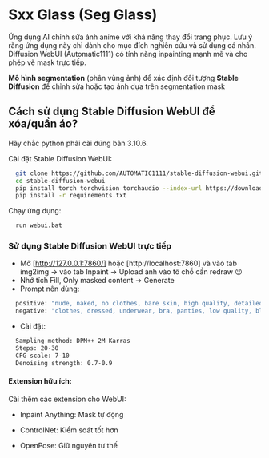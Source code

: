 # Sxx Glass (Seg Glass)

Ứng dụng AI chỉnh sửa ảnh anime với khả năng thay đổi trang phục. Lưu ý rằng ứng dụng này chỉ dành cho mục đích nghiên cứu và sử dụng cá nhân. Diffusion WebUI (Automatic1111) có tính năng inpainting mạnh mẽ và cho phép vẽ mask trực tiếp.

**Mô hình segmentation** (phân vùng ảnh) để xác định đối tượng
**Stable Diffusion** để chỉnh sửa hoặc tạo ảnh dựa trên segmentation mask

## Cách sử dụng Stable Diffusion WebUI để xóa/quần áo?

Hãy chắc  python phải cài đúng bản 3.10.6.

Cài đặt Stable Diffusion WebUI:

```bash
  git clone https://github.com/AUTOMATIC1111/stable-diffusion-webui.git
  cd stable-diffusion-webui
  pip install torch torchvision torchaudio --index-url https://download.pytorch.org/whl/cu118
  pip install -r requirements.txt
```

Chạy ứng dụng:

```bash
  run webui.bat
```

### Sử dụng Stable Diffusion WebUI trực tiếp

* Mở [http://127.0.0.1:7860/] hoặc [http://localhost:7860] và vào tab img2img -> vào tab Inpaint -> Upload ảnh vào tô chỗ cần redraw 😉
* Nhớ tích Fill, Only masked content -> Generate
* Prompt nên dùng:
```bash
  positive: "nude, naked, no clothes, bare skin, high quality, detailed"
  negative: "clothes, dressed, underwear, bra, panties, low quality, blurry"
```
* Cài đặt:
```bash
  Sampling method: DPM++ 2M Karras
  Steps: 20-30
  CFG scale: 7-10
  Denoising strength: 0.7-0.9
```

#### Extension hữu ích:

Cài thêm các extension cho WebUI:

* Inpaint Anything: Mask tự động

* ControlNet: Kiểm soát tốt hơn

* OpenPose: Giữ nguyên tư thế
